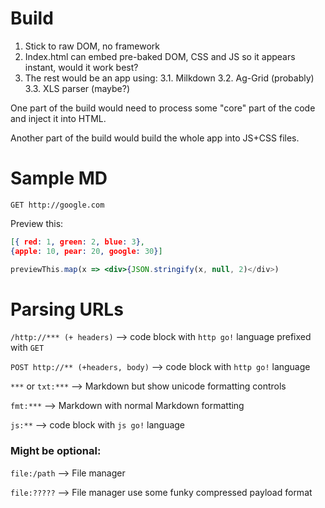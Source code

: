 # Build

1. Stick to raw DOM, no framework
2. Index.html can embed pre-baked DOM, CSS and JS so it appears instant, would it work best?
3. The rest would be an app using:
3.1. Milkdown
3.2. Ag-Grid (probably)
3.3. XLS parser (maybe?)

One part of the build would need to process some "core" part of the code and inject it into HTML. 

Another part of the build would build the whole app into JS+CSS files.

# Sample MD

```http tty!
GET http://google.com
```

Preview this:
```json tty!
[{ red: 1, green: 2, blue: 3},
{apple: 10, pear: 20, google: 30}]
```

```jsx tty!
previewThis.map(x => <div>{JSON.stringify(x, null, 2)</div>)
```

# Parsing URLs

`/http://*** (+ headers)` -->  code block with `http go!` language prefixed with `GET `

`POST http://** (+headers, body)` --> code block with `http go!` language

`***` or `txt:***` --> Markdown but show unicode formatting controls

`fmt:***` --> Markdown with normal Markdown formatting

`js:**` --> code block with `js go!` language

### Might be optional:

`file:/path`  --> File manager

`file:?????` --> File manager use some funky compressed payload format